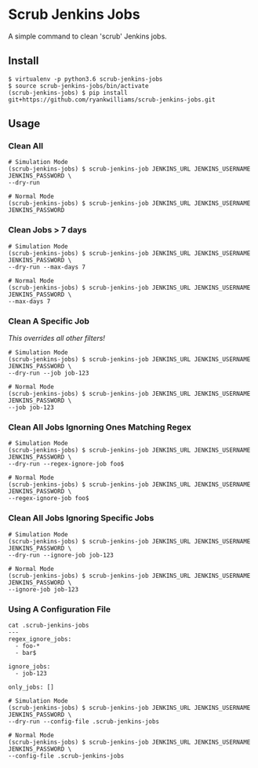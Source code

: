 # Scrub Jenkins Jobs

A simple command to clean 'scrub' Jenkins jobs.

## Install

```shell
$ virtualenv -p python3.6 scrub-jenkins-jobs
$ source scrub-jenkins-jobs/bin/activate
(scrub-jenkins-jobs) $ pip install git+https://github.com/ryankwilliams/scrub-jenkins-jobs.git
```

## Usage

### Clean All

```
# Simulation Mode
(scrub-jenkins-jobs) $ scrub-jenkins-job JENKINS_URL JENKINS_USERNAME JENKINS_PASSWORD \
--dry-run

# Normal Mode
(scrub-jenkins-jobs) $ scrub-jenkins-job JENKINS_URL JENKINS_USERNAME JENKINS_PASSWORD
```

### Clean Jobs > 7 days

```
# Simulation Mode
(scrub-jenkins-jobs) $ scrub-jenkins-job JENKINS_URL JENKINS_USERNAME JENKINS_PASSWORD \
--dry-run --max-days 7

# Normal Mode
(scrub-jenkins-jobs) $ scrub-jenkins-job JENKINS_URL JENKINS_USERNAME JENKINS_PASSWORD \
--max-days 7
```

### Clean A Specific Job

*This overrides all other filters!*

```
# Simulation Mode
(scrub-jenkins-jobs) $ scrub-jenkins-job JENKINS_URL JENKINS_USERNAME JENKINS_PASSWORD \
--dry-run --job job-123

# Normal Mode
(scrub-jenkins-jobs) $ scrub-jenkins-job JENKINS_URL JENKINS_USERNAME JENKINS_PASSWORD \
--job job-123
```

### Clean All Jobs Ignorning Ones Matching Regex

```
# Simulation Mode
(scrub-jenkins-jobs) $ scrub-jenkins-job JENKINS_URL JENKINS_USERNAME JENKINS_PASSWORD \
--dry-run --regex-ignore-job foo$

# Normal Mode
(scrub-jenkins-jobs) $ scrub-jenkins-job JENKINS_URL JENKINS_USERNAME JENKINS_PASSWORD \
--regex-ignore-job foo$
```

### Clean All Jobs Ignoring Specific Jobs

```
# Simulation Mode
(scrub-jenkins-jobs) $ scrub-jenkins-job JENKINS_URL JENKINS_USERNAME JENKINS_PASSWORD \
--dry-run --ignore-job job-123

# Normal Mode
(scrub-jenkins-jobs) $ scrub-jenkins-job JENKINS_URL JENKINS_USERNAME JENKINS_PASSWORD \
--ignore-job job-123
```

### Using A Configuration File

```
cat .scrub-jenkins-jobs
---
regex_ignore_jobs:
  - foo-*
  - bar$

ignore_jobs:
  - job-123

only_jobs: []
```

```
# Simulation Mode
(scrub-jenkins-jobs) $ scrub-jenkins-job JENKINS_URL JENKINS_USERNAME JENKINS_PASSWORD \
--dry-run --config-file .scrub-jenkins-jobs

# Normal Mode
(scrub-jenkins-jobs) $ scrub-jenkins-job JENKINS_URL JENKINS_USERNAME JENKINS_PASSWORD \
--config-file .scrub-jenkins-jobs
```
